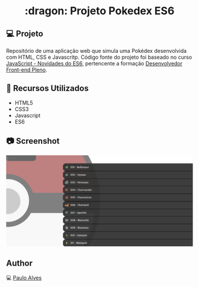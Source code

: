 <h1 align="center">:dragon: Projeto Pokedex ES6</h1>

## :computer: Projeto
Repositório de uma aplicação web que simula uma Pokédex desenvolvida com HTML, CSS e Javascritp. 
Código fonte do projeto foi baseado no curso
[JavaScript - Novidades do ES6](https://www.treinaweb.com.br/curso/novidades-do-javascript-com-es2015), 
pertencente a formação [Desenvolvedor Front-end Pleno](https://www.treinaweb.com.br/formacao/desenvolvedor-front-end-pleno).

## :wrench: Recursos Utilizados
- HTML5
- CSS3
- Javascript
- ES6

## :camera: Screenshot
![screenshot](https://github.com/PauloAlves8039/Projeto-Pokedex-ES6/blob/master/assets/image/screenshot.png)

## Author
:computer: [Paulo Alves](https://github.com/PauloAlves8039)
